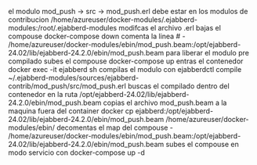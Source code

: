 el modulo mod_push -> src -> mod_push.erl debe estar en los modulos de contribucion /home/azureuser/docker-modules/.ejabberd-modules:/root/.ejabberd-modules
modifcas el archivo .erl 
bajas el compouse docker-compose down
comenta la linea  # - /home/azureuser/docker-modules/ebin/mod_push.beam:/opt/ejabberd-24.02/lib/ejabberd-24.2.0/ebin/mod_push.beam para liberar el modulo pre compilado 
subes el compouse docker-compose up
entras el contenedor docker exec -it ejabberd sh
compilas el modulo con ejabberdctl compile ~/.ejabberd-modules/sources/ejabberd-contrib/mod_push/src/mod_push.erl
buscas el compilado dentro del contenedor en la ruta /opt/ejabberd-24.02/lib/ejabberd-24.2.0/ebin/mod_push.beam
copias el archivo mod_push.beam a la maquina fuera del container 
docker cp ejabberd:/opt/ejabberd-24.02/lib/ejabberd-24.2.0/ebin/mod_push.beam /home/azureuser/docker-modules/ebin/
decomentas el map del compouse - /home/azureuser/docker-modules/ebin/mod_push.beam:/opt/ejabberd-24.02/lib/ejabberd-24.2.0/ebin/mod_push.beam
subes el compouse en modo servicio con  docker-compose up -d 
